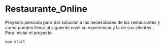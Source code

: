 # Restaurante_Online
 Proyecto pensado para dar solución a las necesidades de los restaurantes y como pueden llevar al siguiente nivel su experiencia y la de sus clientes
Para iniciar el proyecto
```
npm start
```
